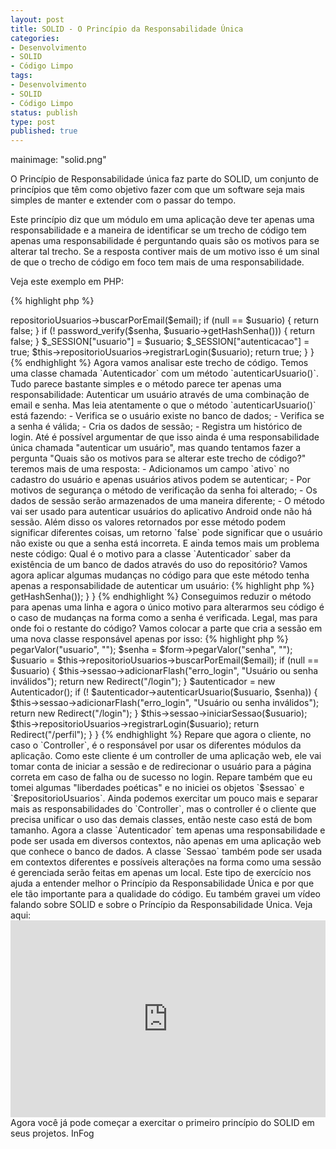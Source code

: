 ```yaml
---
layout: post
title: SOLID - O Princípio da Responsabilidade Única
categories:
- Desenvolvimento
- SOLID
- Código Limpo
tags:
- Desenvolvimento
- SOLID
- Código Limpo
status: publish
type: post
published: true
---
```

mainimage: "solid.png"

O Princípio de Responsabilidade única faz parte do SOLID, um conjunto de princípios
que têm como objetivo fazer com que um software seja mais simples de manter e
extender com o passar do tempo.

Este princípio diz que um módulo em uma aplicação deve ter apenas uma responsabilidade
e a maneira de identificar se um trecho de código tem apenas uma responsabilidade
é perguntando quais são os motivos para se alterar tal trecho. Se a resposta
contiver mais de um motivo isso é um sinal de que o trecho de código em foco
tem mais de uma responsabilidade.

Veja este exemplo em PHP:

{% highlight php %}
<?php
class Autenticador
{
    private $repositorioUsuarios;

    public function autenticarUsuario(string $email, string $senha): bool
    {
        $usuario = $this->repositorioUsuarios->buscarPorEmail($email);

        if (null == $usuario) {
            return false;
        }

        if (! password_verify($senha, $usuario->getHashSenha())) {
            return false;
        }

        $_SESSION["usuario"] = $usuario;
        $_SESSION["autenticacao"] = true;

        $this->repositorioUsuarios->registrarLogin($usuario);

        return true;
    }
}
{% endhighlight %}

Agora vamos analisar este trecho de código. Temos uma classe chamada
`Autenticador` com um método `autenticarUsuario()`. Tudo parece bastante simples
e o método parece ter apenas uma responsabilidade: Autenticar um usuário
através de uma combinação de email e senha.

Mas leia atentamente o que o método `autenticarUsuario()` está fazendo:

- Verifica se o usuário existe no banco de dados;
- Verifica se a senha é válida;
- Cria os dados de sessão;
- Registra um histórico de login.

Até é possível argumentar de que isso ainda é uma responsabilidade única
chamada "autenticar um usuário", mas quando tentamos fazer a pergunta "Quais
são os motivos para se alterar este trecho de código?" teremos mais de uma
resposta:

- Adicionamos um campo `ativo` no cadastro do usuário e apenas usuários ativos podem se autenticar;
- Por motivos de segurança o método de verificação da senha foi alterado;
- Os dados de sessão serão armazenados de uma maneira diferente;
- O método vai ser usado para autenticar usuários do aplicativo Android onde não há sessão.

Além disso os valores retornados por esse método podem significar diferentes
coisas, um retorno `false` pode significar que o usuário não existe ou que a
senha está incorreta. E ainda temos mais um problema neste código: Qual é o motivo
para a classe `Autenticador` saber da existência de um banco de dados através do
uso do repositório?

Vamos agora aplicar algumas mudanças no código para que este método tenha apenas
a responsabilidade de autenticar um usuário:

{% highlight php %}
<?php
class Autenticador
{
    public function autenticarUsuario(Usuario $usuario, string $senha): bool
    {
        return password_verify($senha, $usuario->getHashSenha());
    }
}
{% endhighlight %}

Conseguimos reduzir o método para apenas uma linha e agora o único motivo para
alterarmos seu código é o caso de mudanças na forma como a senha é verificada.

Legal, mas para onde foi o restante do código? Vamos colocar a parte que cria
a sessão em uma nova classe responsável apenas por isso:

{% highlight php %}
<?php
class Sessao
{
    public function iniciarSessao(Usuario $usuario): bool
    {
        $_SESSION["usuario"] = $usuario;
        $_SESSION["autenticacao"] = true;
        
        return true;
    }
    
    // ...
}
{% endhighlight %}

E por último podemos mover o restante do código para a o cliente que estava
usando a classe `Autenticador` no começo, que pode ser por exemplo um
`Controller` em uma estrutura **MVC**:

{% highlight php %}
<?php

use Form; // Apenas um exemplo para gerenciar os dados de formulários
use Redirect; // Exemplo para redirecionar
use Sessao; // A classe que criamos acima
use Autenticador;

class LoginController extends BaseController
{
    private $repositorioUsuarios;
    private $sessao;

    public function actionLogin()
    {
        $form = new Form($_POST);
        
        $email = $form->pegarValor("usuario", "");
        $senha = $form->pegarValor("senha", "");
        
        $usuario = $this->repositorioUsuarios->buscarPorEmail($email);

        if (null == $usuario) {
            $this->sessao->adicionarFlash("erro_login", "Usuário ou senha inválidos");
            return new Redirect("/login");
        }
        
        $autenticador = new Autenticador();

        if (! $autenticador->autenticarUsuario($usuario, $senha)) {
            $this->sessao->adicionarFlash("erro_login", "Usuário ou senha inválidos");
            return new Redirect("/login");
        }

        $this->sessao->iniciarSessao($usuario);
        $this->repositorioUsuarios->registrarLogin($usuario);

        return Redirect("/perfil");
    }
}
{% endhighlight %}

Repare que agora o cliente, no caso o `Controller`, é o responsável por
usar os diferentes módulos da aplicação. Como este cliente é um controller
de uma aplicação web, ele vai tomar conta de iniciar a sessão e de redirecionar
o usuário para a página correta em caso de falha ou de sucesso no login.

Repare também que eu tomei algumas "liberdades poéticas" e no iniciei os
objetos `$sessao` e `$repositorioUsuarios`.

Ainda podemos exercitar um pouco mais e separar mais as responsabilidades do
`Controller`, mas o controller é o cliente que precisa unificar o uso das
demais classes, então neste caso está de bom tamanho.

Agora a classe `Autenticador` tem apenas uma responsabilidade e pode ser
usada em diversos contextos, não apenas em uma aplicação web que conhece o
banco de dados.

A classe `Sessao` também pode ser usada em contextos diferentes e possíveis
alterações na forma como uma sessão é gerenciada serão feitas em apenas
um local.

Este tipo de exercício nos ajuda a entender melhor o Princípio da
Responsabilidade Única e por que ele  tão importante para a qualidade
do código.

Eu também gravei um vídeo falando sobre SOLID e sobre o Príncípio da
Responsabilidade Única. Veja aqui:

<iframe width="100%" height="315" src="https://www.youtube.com/embed/-Gw7_RCUEGQ" frameborder="0" allowfullscreen></iframe>

Agora você já pode começar a exercitar o primeiro princípio do SOLID em
seus projetos.

InFog
